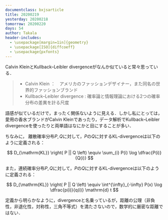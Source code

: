 ```yaml
---
documentclass: bxjsarticle
title: 20200219
yesterday: 20200218
tomorrow: 20200220
days: 54
author: Takala
header-includes:
  - \usepackage[margin=1in]{geometry}
  - \usepackage[ISO]{diffcoeff}
  - \usepackage{pxfonts}
---
```


Calvin KleinとKullback–Leibler divergenceがなんか似ていると常々思っている．



>* Calvin Klein ：　アメリカのファッションデザイナー，また同名の世界的ファッションブランド
>* Kullback–Leibler divergence : 確率論と情報理論における2つの確率分布の差異を計る尺度


語感が似ているだけで，まったく関係ないように見える．しかし私にとっては，愛用の香水ブランドがCalvin Kleinであったり，データ解析でKullback–Leibler divergenceを使ったりと両単語はなにかと目にすることが多い．




ちなみに，
離散確率分布$P,Q$に対して，$P$の$Q$に対するKL-divergenceは以下のように定義される：

$$
D_{\mathrm{KL}}
\right( 
P || Q
\left)
\equiv \sum_{i} P(i) \log \dfrac{P(i)}{Q(i)}
$$


また，連続確率分布$P,Q$に対して，$P$の$Q$に対するKL-divergenceは以下のように定義される：

$$
D_{\mathrm{KL}}
\right( 
P || Q
\left)
\equiv \int^{\infty}_{-\infty} P(x) \log \dfrac{p(i)}{q(i)}
\mathrm{d} t
$$


定義から明らかなように，divergenceと名乗っているが，距離の公理（非負性，非退化性，対称性，三角不等式）を満たさないので，数学的に厳密な距離ではない．